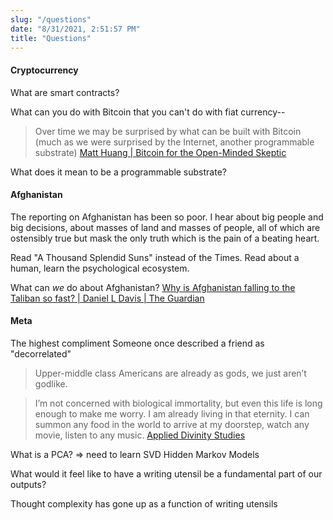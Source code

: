 ```yaml
---
slug: "/questions"
date: "8/31/2021, 2:51:57 PM"
title: "Questions"
---
```


#### Cryptocurrency

What are smart contracts?

What can you do with Bitcoin that you can't do with fiat currency--

> Over time we may be surprised by what can be built with Bitcoin (much as we were surprised by the Internet, another programmable substrate)
> [Matt Huang \| Bitcoin for the Open-Minded Skeptic](https://www.matthuang.com/bitcoin_for_the_open_minded_skeptic?curius=3)

What does it mean to be a programmable substrate?

#### Afghanistan

The reporting on Afghanistan has been so poor. I hear about big people and big decisions, about masses of land and masses of people, all of which are ostensibly true but mask the only truth which is the pain of a beating heart.

Read "A Thousand Splendid Suns" instead of the Times. Read about a human, learn the psychological ecosystem.

What can _we_ do about Afghanistan?
[Why is Afghanistan falling to the Taliban so fast? \| Daniel L Davis | The Guardian](https://www.theguardian.com/commentisfree/2021/aug/14/afghanistan-taliban-us-troops?curius=3)

#### Meta

The highest compliment
Someone once described a friend as "decorrelated"

> Upper-middle class Americans are already as gods, we just aren’t godlike.

> I’m not concerned with biological immortality, but even this life is long enough to make me worry. I am already living in that eternity. I can summon any food in the world to arrive at my doorstep, watch any movie, listen to any music.
> [Applied Divinity Studies](https://applieddivinitystudies.com/)

What is a PCA?
=> need to learn SVD
Hidden Markov Models

What would it feel like to have a writing utensil be a fundamental part of our outputs?

Thought complexity has gone up as a function of writing utensils

>
